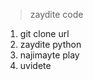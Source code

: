 > zaydite code
1. git clone url
2. zaydite python
3. najimayte play
4. uvidete                              